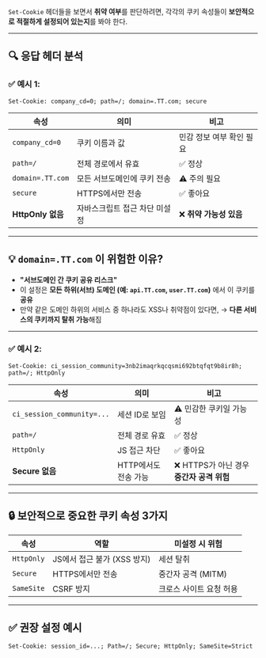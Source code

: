 `Set-Cookie` 헤더들을 보면서 **취약 여부**를 판단하려면, 각각의 쿠키 속성들이 **보안적으로 적절하게 설정되어 있는지**를 봐야 한다.

---

## 🔍 응답 헤더 분석

### ✅ 예시 1:

```http
Set-Cookie: company_cd=0; path=/; domain=.TT.com; secure
```

| 속성               | 의미               | 비고              |
| ---------------- | ---------------- | --------------- |
| `company_cd=0`   | 쿠키 이름과 값         | 민감 정보 여부 확인 필요  |
| `path=/`         | 전체 경로에서 유효       | ✅ 정상            |
| `domain=.TT.com` | 모든 서브도메인에 쿠키 전송  | ⚠️ 주의 필요        |
| `secure`         | HTTPS에서만 전송      | ✅ 좋아요           |
| **HttpOnly 없음**  | 자바스크립트 접근 차단 미설정 | ❌ **취약 가능성 있음** |

---

## 💡 `domain=.TT.com` 이 위험한 이유?

* **"서브도메인 간 쿠키 공유 리스크"** 
* 이 설정은 **모든 하위(서브) 도메인 (예: `api.TT.com`, `user.TT.com`)** 에서 이 쿠키를 **공유**
* 만약 같은 도메인 하위의 서비스 중 하나라도 XSS나 취약점이 있다면,
  → **다른 서비스의 쿠키까지 탈취 가능**해짐

---

### ✅ 예시 2:

```http
Set-Cookie: ci_session_community=3nb2imaqrkqcqsmi692btqfqt9b8ir8h; path=/; HttpOnly
```

| 속성                         | 의미            | 비고                           |
| -------------------------- | ------------- | ---------------------------- |
| `ci_session_community=...` | 세션 ID로 보임     | ⚠️ 민감한 쿠키일 가능성               |
| `path=/`                   | 전체 경로 유효      | ✅ 정상                         |
| `HttpOnly`                 | JS 접근 차단      | ✅ 좋아요                        |
| **Secure 없음**              | HTTP에서도 전송 가능 | ❌ HTTPS가 아닌 경우 **중간자 공격 위험** |

---

## 🔒 보안적으로 중요한 쿠키 속성 3가지

| 속성         | 역할                  | 미설정 시 위험      |
| ---------- | ------------------- | ------------- |
| `HttpOnly` | JS에서 접근 불가 (XSS 방지) | 세션 탈취         |
| `Secure`   | HTTPS에서만 전송         | 중간자 공격 (MITM) |
| `SameSite` | CSRF 방지             | 크로스 사이트 요청 허용 |

---

## ✅ 권장 설정 예시

```http
Set-Cookie: session_id=...; Path=/; Secure; HttpOnly; SameSite=Strict
```
